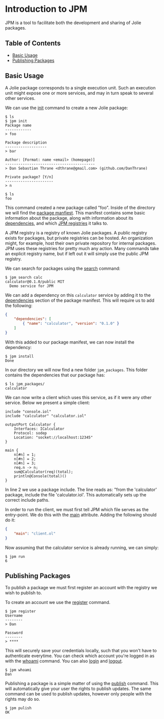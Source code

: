 # Introduction to JPM

JPM is a tool to facilitate both the development and sharing of Jolie
packages.

## Table of Contents


<!-- vim-markdown-toc GFM -->
* [Basic Usage](#basic-usage)
* [Publishing Packages](#publishing-packages)

<!-- vim-markdown-toc -->

## Basic Usage

A Jolie package corresponds to a single execution unit. Such an execution unit
might expose one or more services, and may in turn speak to several other
services.

We can use the [init](commands.md#init) command to create a new Jolie package:

```
$ ls
$ jpm init
Package name
------------
> foo

Package description
-------------------
> bar

Author: [Format: name <email> (homepage)]
-----------------------------------------
> Dan Sebastian Thrane <dthrane@gmail.com> (github.com/DanThrane)

Private package? [Y/n]
----------------------
> n

$ ls
foo
```

This command created a new package called "foo". Inside of the directory we
will find the [package manfiest](package_specification.md). This manifest
contains some basic information about the package, along with information
about its [dependencies](package_specification.md#dependencies), and which
[JPM registries](package_specification.md#registries) it talks to.

A JPM registry is a registry of known Jolie packages. A public registry exists
for packages, but private registries can be hosted. An organization might, for
example, host their own private repository for internal packages. JPM uses
these registries for pretty much any action. Many commands take an explicit
registry name, but if left out it will simply use the public JPM registry.

We can search for packages using the [search](commands.md#search) command:

```
$ jpm search calc
calculator@0.1.0/public MIT
  Demo service for JPM
```

We can add a dependency on this `calculator` service by adding it to the
[dependencies](package_specification.md#dependencies) section of the package
manifest. This will require us to add the following:

```json
{
    "dependencies": [
        { "name": "calculator", "version": "0.1.0" }
    ]
}
```

With this added to our package manifest, we can now install the dependency:

```
$ jpm install
Done
```

In our directory we will now find a new folder `jpm_packages`. This folder
contains the dependencies that our package has:

```
$ ls jpm_packages/
calculator
```

We can now write a client which uses this service, as if it were any other
service. Below we present a simple client:

```jolie
include "console.iol"
include "calculator" "calculator.iol"

outputPort Calculator {
    Interfaces: ICalculator
    Protocol: sodep
    Location: "socket://localhost:12345"
}

main {
    n[#n] = 1;
    n[#n] = 2;
    n[#n] = 3;
    req.n -> n;
    sum@Calculator(req)(total);
    println@Console(total)()
}
```

In line 2 we use a package include. The line reads as: "from the 'calculator'
package, include the file 'calculator.iol'. This automatically sets up the
correct include paths.

In order to run the client, we must first tell JPM which file serves as the
entry-point. We do this with the [main](package_specification.md#main)
attribute. Adding the following should do it:

```json
{
    "main": "client.ol"
}
```

Now assuming that the calculator service is already running, we can simply:

```
$ jpm run
6
```

## Publishing Packages

To publish a package we must first register an account with the registry
we wish to publish to.

To create an account we use the [register](commands.md#register) command.

```
$ jpm register
Username
--------
> Dan

Password
--------
> ****
```

This will securely save your credentials locally, such that you won't have to
authenticate everytime. You can check which account you're logged in as with
the [whoami](commands.md#whoami) command. You can also
[login](commands.md#login) and [logout](commands.md#logout).

```
$ jpm whoami
Dan
```

Publishing a package is a simple matter of using the
[publish](commands.md#publish) command. This will automatically give your user
the rights to publish updates. The same command can be used to publish updates,
however only people with the rights may do so.

```
$ jpm pulish
OK
```

